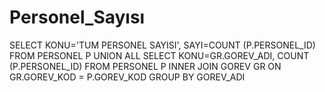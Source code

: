 # Personel_Sayısı

SELECT
KONU='TUM PERSONEL SAYISI',
 SAYI=COUNT (P.PERSONEL_ID) 
FROM PERSONEL P
UNION ALL
SELECT
KONU=GR.GOREV_ADI,
 COUNT (P.PERSONEL_ID) 
FROM PERSONEL P
INNER JOIN GOREV GR ON GR.GOREV_KOD = P.GOREV_KOD
GROUP BY GOREV_ADI
